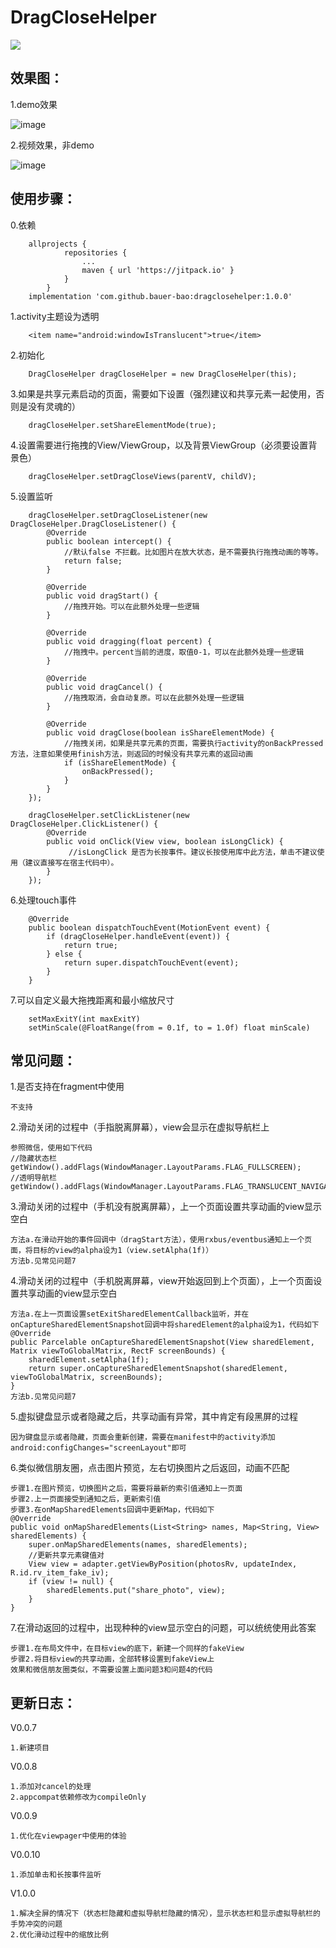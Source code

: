 # DragCloseHelper

[![](https://jitpack.io/v/bauer-bao/dragclosehelper.svg)](https://jitpack.io/#bauer-bao/dragclosehelper)

## 效果图：

1.demo效果

   ![image](https://github.com/bauer-bao/DragCloseHelper/blob/master/screenshoots/3.gif)

2.视频效果，非demo

   ![image](https://github.com/bauer-bao/DragCloseHelper/blob/master/screenshoots/1.gif)

## 使用步骤：

0.依赖

        allprojects {
        		repositories {
        			...
        			maven { url 'https://jitpack.io' }
        		}
        	}
        implementation 'com.github.bauer-bao:dragclosehelper:1.0.0'

1.activity主题设为透明

        <item name="android:windowIsTranslucent">true</item>
2.初始化

        DragCloseHelper dragCloseHelper = new DragCloseHelper(this);
3.如果是共享元素启动的页面，需要如下设置（强烈建议和共享元素一起使用，否则是没有灵魂的）

        dragCloseHelper.setShareElementMode(true);
4.设置需要进行拖拽的View/ViewGroup，以及背景ViewGroup（必须要设置背景色）

        dragCloseHelper.setDragCloseViews(parentV, childV);
5.设置监听

        dragCloseHelper.setDragCloseListener(new DragCloseHelper.DragCloseListener() {
            @Override
            public boolean intercept() {
                //默认false 不拦截。比如图片在放大状态，是不需要执行拖拽动画的等等。
                return false;
            }

            @Override
            public void dragStart() {
                //拖拽开始。可以在此额外处理一些逻辑
            }

            @Override
            public void dragging(float percent) {
                //拖拽中。percent当前的进度，取值0-1，可以在此额外处理一些逻辑
            }

            @Override
            public void dragCancel() {
                //拖拽取消，会自动复原。可以在此额外处理一些逻辑
            }

            @Override
            public void dragClose(boolean isShareElementMode) {
                //拖拽关闭，如果是共享元素的页面，需要执行activity的onBackPressed方法，注意如果使用finish方法，则返回的时候没有共享元素的返回动画
                if (isShareElementMode) {
                    onBackPressed();
                }
            }
        });

        dragCloseHelper.setClickListener(new DragCloseHelper.ClickListener() {
            @Override
            public void onClick(View view, boolean isLongClick) {
                 //isLongClick 是否为长按事件。建议长按使用库中此方法，单击不建议使用（建议直接写在宿主代码中）。
            }
        });
6.处理touch事件

        @Override
        public boolean dispatchTouchEvent(MotionEvent event) {
            if (dragCloseHelper.handleEvent(event)) {
                return true;
            } else {
                return super.dispatchTouchEvent(event);
            }
        }
7.可以自定义最大拖拽距离和最小缩放尺寸

        setMaxExitY(int maxExitY)
        setMinScale(@FloatRange(from = 0.1f, to = 1.0f) float minScale)

## 常见问题：
1.是否支持在fragment中使用

    不支持

2.滑动关闭的过程中（手指脱离屏幕），view会显示在虚拟导航栏上

    参照微信，使用如下代码
    //隐藏状态栏
    getWindow().addFlags(WindowManager.LayoutParams.FLAG_FULLSCREEN);
    //透明导航栏
    getWindow().addFlags(WindowManager.LayoutParams.FLAG_TRANSLUCENT_NAVIGATION);

3.滑动关闭的过程中（手机没有脱离屏幕），上一个页面设置共享动画的view显示空白

    方法a.在滑动开始的事件回调中（dragStart方法），使用rxbus/eventbus通知上一个页面，将目标的view的alpha设为1（view.setAlpha(1f)）
    方法b.见常见问题7

4.滑动关闭的过程中（手机脱离屏幕，view开始返回到上个页面），上一个页面设置共享动画的view显示空白

    方法a.在上一页面设置setExitSharedElementCallback监听，并在onCaptureSharedElementSnapshot回调中将sharedElement的alpha设为1，代码如下
    @Override
    public Parcelable onCaptureSharedElementSnapshot(View sharedElement, Matrix viewToGlobalMatrix, RectF screenBounds) {
        sharedElement.setAlpha(1f);
        return super.onCaptureSharedElementSnapshot(sharedElement, viewToGlobalMatrix, screenBounds);
    }
    方法b.见常见问题7

5.虚拟键盘显示或者隐藏之后，共享动画有异常，其中肯定有段黑屏的过程

    因为键盘显示或者隐藏，页面会重新创建，需要在manifest中的activity添加android:configChanges="screenLayout"即可

6.类似微信朋友圈，点击图片预览，左右切换图片之后返回，动画不匹配

    步骤1.在图片预览，切换图片之后，需要将最新的索引值通知上一页面
    步骤2.上一页面接受到通知之后，更新索引值
    步骤3.在onMapSharedElements回调中更新Map，代码如下
    @Override
    public void onMapSharedElements(List<String> names, Map<String, View> sharedElements) {
        super.onMapSharedElements(names, sharedElements);
        //更新共享元素键值对
        View view = adapter.getViewByPosition(photosRv, updateIndex, R.id.rv_item_fake_iv);
        if (view != null) {
            sharedElements.put("share_photo", view);
        }
    }

7.在滑动返回的过程中，出现种种的view显示空白的问题，可以统统使用此答案

    步骤1.在布局文件中，在目标view的底下，新建一个同样的fakeView
    步骤2.将目标view的共享动画，全部转移设置到fakeView上
    效果和微信朋友圈类似，不需要设置上面问题3和问题4的代码

## 更新日志：
V0.0.7

    1.新建项目

V0.0.8

    1.添加对cancel的处理
    2.appcompat依赖修改为compileOnly

V0.0.9

    1.优化在viewpager中使用的体验

V0.0.10

    1.添加单击和长按事件监听

V1.0.0

    1.解决全屏的情况下（状态栏隐藏和虚拟导航栏隐藏的情况），显示状态栏和显示虚拟导航栏的手势冲突的问题
    2.优化滑动过程中的缩放比例